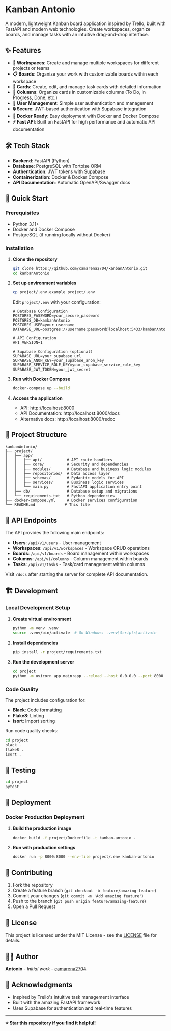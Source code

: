 # Kanban Antonio

A modern, lightweight Kanban board application inspired by Trello, built with FastAPI and modern web technologies. Create workspaces, organize boards, and manage tasks with an intuitive drag-and-drop interface.

## ✨ Features

- **🏢 Workspaces**: Create and manage multiple workspaces for different projects or teams
- **📋 Boards**: Organize your work with customizable boards within each workspace
- **📝 Cards**: Create, edit, and manage task cards with detailed information
- **🔄 Columns**: Organize cards in customizable columns (To Do, In Progress, Done, etc.)
- **👥 User Management**: Simple user authentication and management
- **🔒 Secure**: JWT-based authentication with Supabase integration
- **🐳 Docker Ready**: Easy deployment with Docker and Docker Compose
- **⚡ Fast API**: Built on FastAPI for high performance and automatic API documentation

## 🛠️ Tech Stack

- **Backend**: FastAPI (Python)
- **Database**: PostgreSQL with Tortoise ORM
- **Authentication**: JWT tokens with Supabase
- **Containerization**: Docker & Docker Compose
- **API Documentation**: Automatic OpenAPI/Swagger docs

## 🚀 Quick Start

### Prerequisites

- Python 3.11+
- Docker and Docker Compose
- PostgreSQL (if running locally without Docker)

### Installation

1. **Clone the repository**
   ```bash
   git clone https://github.com/camarena2704/kanbanAntonio.git
   cd kanbanAntonio
   ```

2. **Set up environment variables**
   ```bash
   cp project/.env.example project/.env
   ```
   Edit `project/.env` with your configuration:
   ```env
   # Database Configuration
   POSTGRES_PASSWORD=your_secure_password
   POSTGRES_DB=kambanAntonio
   POSTGRES_USER=your_username
   DATABASE_URL=postgres://username:password@localhost:5433/kambanAntonio
   
   # API Configuration
   API_VERSION=1
   
   # Supabase Configuration (optional)
   SUPABASE_URL=your_supabase_url
   SUPABASE_ANON_KEY=your_supabase_anon_key
   SUPABASE_SERVICE_ROLE_KEY=your_supabase_service_role_key
   SUPABASE_JWT_TOKEN=your_jwt_secret
   ```

3. **Run with Docker Compose**
   ```bash
   docker-compose up --build
   ```

4. **Access the application**
   - API: http://localhost:8000
   - API Documentation: http://localhost:8000/docs
   - Alternative docs: http://localhost:8000/redoc

## 📁 Project Structure

```
kanbanAntonio/
├── project/
│   ├── app/
│   │   ├── api/           # API route handlers
│   │   ├── core/          # Security and dependencies
│   │   ├── modules/       # Database and business logic modules
│   │   ├── repositories/  # Data access layer
│   │   ├── schemas/       # Pydantic models for API
│   │   ├── services/      # Business logic services
│   │   └── main.py        # FastAPI application entry point
│   ├── db/                # Database setup and migrations
│   └── requirements.txt   # Python dependencies
├── docker-compose.yml     # Docker services configuration
└── README.md             # This file
```

## 🔧 API Endpoints

The API provides the following main endpoints:

- **Users**: `/api/v1/users` - User management
- **Workspaces**: `/api/v1/workspaces` - Workspace CRUD operations
- **Boards**: `/api/v1/boards` - Board management within workspaces
- **Columns**: `/api/v1/columns` - Column management within boards
- **Tasks**: `/api/v1/tasks` - Task/card management within columns

Visit `/docs` after starting the server for complete API documentation.

## 🏗️ Development

### Local Development Setup

1. **Create virtual environment**
   ```bash
   python -m venv .venv
   source .venv/bin/activate  # On Windows: .venv\Scripts\activate
   ```

2. **Install dependencies**
   ```bash
   pip install -r project/requirements.txt
   ```

3. **Run the development server**
   ```bash
   cd project
   python -m uvicorn app.main:app --reload --host 0.0.0.0 --port 8000
   ```

### Code Quality

The project includes configuration for:

- **Black**: Code formatting
- **Flake8**: Linting
- **isort**: Import sorting

Run code quality checks:
```bash
cd project
black .
flake8 .
isort .
```

## 🧪 Testing

```bash
cd project
pytest
```

## 🚢 Deployment

### Docker Production Deployment

1. **Build the production image**
   ```bash
   docker build -f project/Dockerfile -t kanban-antonio .
   ```

2. **Run with production settings**
   ```bash
   docker run -p 8000:8000 --env-file project/.env kanban-antonio
   ```

## 🤝 Contributing

1. Fork the repository
2. Create a feature branch (`git checkout -b feature/amazing-feature`)
3. Commit your changes (`git commit -m 'Add amazing feature'`)
4. Push to the branch (`git push origin feature/amazing-feature`)
5. Open a Pull Request

## 📝 License

This project is licensed under the MIT License - see the [LICENSE](LICENSE) file for details.

## 👨‍💻 Author

**Antonio** - *Initial work* - [camarena2704](https://github.com/camarena2704)

## 🙏 Acknowledgments

- Inspired by Trello's intuitive task management interface
- Built with the amazing FastAPI framework
- Uses Supabase for authentication and real-time features

---

**⭐ Star this repository if you find it helpful!**
